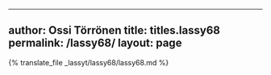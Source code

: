 
---
author: Ossi Törrönen
title: titles.lassy68
permalink: /lassy68/
layout: page
---
{% translate_file _lassyt/lassy68/lassy68.md %}